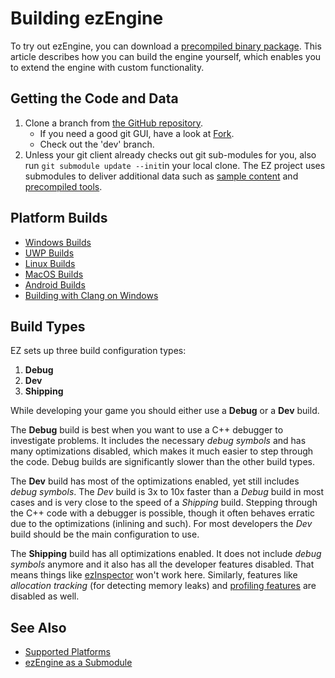 # Building ezEngine

To try out ezEngine, you can download a [precompiled binary package](../../getting-started/binaries.md). This article describes how you can build the engine yourself, which enables you to extend the engine with custom functionality.

## Getting the Code and Data

1. Clone a branch from [the GitHub repository](https://github.com/ezEngine/ezEngine).
    * If you need a good git GUI, have a look at [Fork](https://git-fork.com/).
    * Check out the 'dev' branch.
1. Unless your git client already checks out git sub-modules for you, also run `git submodule update --init`in your local clone. The EZ project uses submodules to deliver additional data such as [sample content](https://github.com/ezEngine/content) and [precompiled tools](https://github.com/ezEngine/precompiled-tools).

## Platform Builds

* [Windows Builds](build-windows.md)
* [UWP Builds](build-uwp.md)
* [Linux Builds](build-linux.md)
* [MacOS Builds](build-macos.md)
* [Android Builds](build-android.md)
* [Building with Clang on Windows](clang-on-windows.md)

## Build Types

EZ sets up three build configuration types:

1. **Debug**
2. **Dev**
3. **Shipping**

While developing your game you should either use a **Debug** or a **Dev** build.

The **Debug** build is best when you want to use a C++ debugger to investigate problems. It includes the necessary *debug symbols* and has many optimizations disabled, which makes it much easier to step through the code. Debug builds are significantly slower than the other build types.

The **Dev** build has most of the optimizations enabled, yet still includes *debug symbols*. The *Dev* build is 3x to 10x faster than a *Debug* build in most cases and is very close to the speed of a *Shipping* build. Stepping through the C++ code with a debugger is possible, though it often behaves erratic due to the optimizations (inlining and such). For most developers the *Dev* build should be the main configuration to use.

The **Shipping** build has all optimizations enabled. It does not include *debug symbols* anymore and it also has all the developer features disabled. That means things like [ezInspector](../tools/inspector.md) won't work here. Similarly, features like *allocation tracking* (for detecting memory leaks) and [profiling features](../performance/profiling.md) are disabled as well.

## See Also

* [Supported Platforms](supported-platforms.md)
* [ezEngine as a Submodule](submodule.md)
